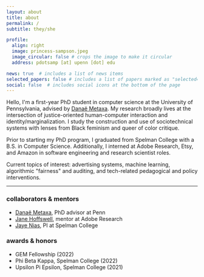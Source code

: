 ```yaml
---
layout: about
title: about
permalink: /
subtitle: they/she

profile:
  align: right
  image: princess-sampson.jpeg
  image_circular: false # crops the image to make it circular
  address: pdotsamp [at] upenn [dot] edu

news: true  # includes a list of news items
selected_papers: false # includes a list of papers marked as "selected={true}"
social: false  # includes social icons at the bottom of the page
---
```


Hello, I'm a first-year PhD student in computer science at the University of Pennsylvania, advised by [Danaë Metaxa](https://metaxa.net). My research broadly lives at the intersection of justice-oriented human-computer interaction and identity/marginalization. I study the construction and use of sociotechnical systems with lenses from Black feminism and queer of color critique.

Prior to starting my PhD program, I graduated from Spelman College with a B.S. in Computer Science. Additionally, I interned at Adobe Research, Etsy, and Amazon in software engineering and research scientist roles.

Current topics of interest: advertising systems, machine learning, algorithmic "fairness" and auditing, and tech-related pedagogical and policy interventions.

***

### collaborators & mentors

- [Danaë Metaxa](https://metaxa.net), PhD advisor at Penn
- [Jane Hoffswell](https://jhoffswell.github.io), mentor at Adobe Research
- [Jaye Nias](https://www.jayenias.com), PI at Spelman College

### awards & honors
- GEM Fellowship (2022)
- Phi Beta Kappa, Spelman College (2022)
- Upsilon Pi Epsilon, Spelman College (2021)